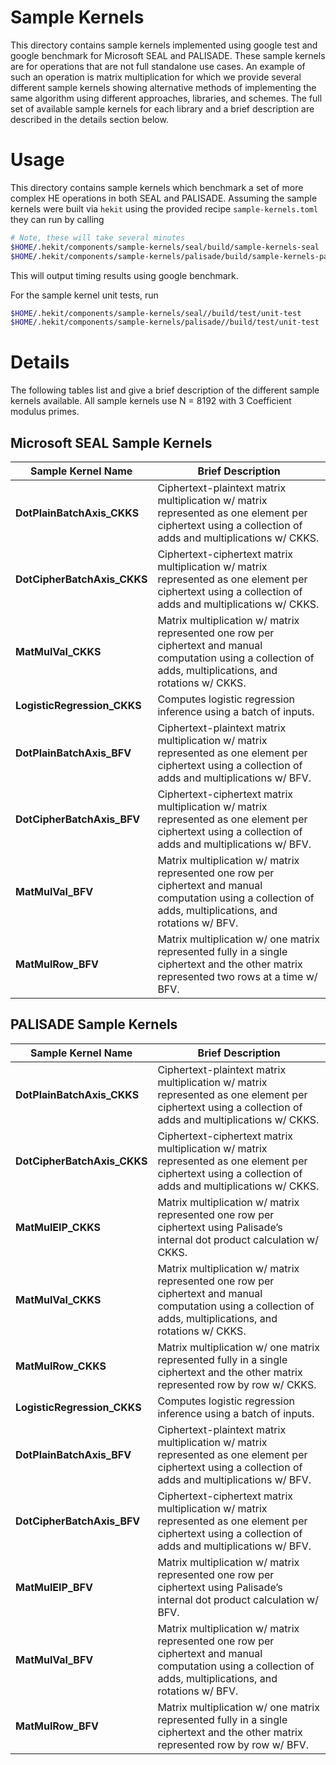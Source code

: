 # Sample Kernels
This directory contains sample kernels implemented using google test and google
benchmark for Microsoft SEAL and PALISADE. These sample kernels are for
operations that are not full standalone use cases. An example of such an
operation is matrix multiplication for which we provide several different
sample kernels showing alternative methods of implementing the same algorithm
using different approaches, libraries, and schemes. The full set of available
sample kernels for each library and a brief description are described in the
details section below.

# Usage
This directory contains sample kernels which benchmark a set of more complex
HE operations in both SEAL and PALISADE.  Assuming the sample kernels were
built via `hekit` using the provided recipe `sample-kernels.toml` they can
run by calling

```bash
# Note, these will take several minutes
$HOME/.hekit/components/sample-kernels/seal/build/sample-kernels-seal
$HOME/.hekit/components/sample-kernels/palisade/build/sample-kernels-palisade
```
This will output timing results using google benchmark.

For the sample kernel unit tests, run
```bash
$HOME/.hekit/components/sample-kernels/seal//build/test/unit-test
$HOME/.hekit/components/sample-kernels/palisade//build/test/unit-test
```

# Details
The following tables list and give a brief description of the different sample
kernels available. All sample kernels use N = 8192 with 3 Coefficient modulus
primes.

## Microsoft SEAL Sample Kernels

| **Sample Kernel Name**      | **Brief Description**|
| ----------------------------|---------------------- |
| **DotPlainBatchAxis\_CKKS** | Ciphertext-plaintext matrix multiplication w/ matrix represented as one element per ciphertext using a collection of adds and multiplications w/ CKKS.       |
| **DotCipherBatchAxis\_CKKS**| Ciphertext-ciphertext matrix multiplication w/ matrix represented as one element per ciphertext using a collection of adds and multiplications w/ CKKS.      |
| **MatMulVal\_CKKS**         | Matrix multiplication w/ matrix represented one row per ciphertext and manual computation using a collection of adds, multiplications, and rotations w/ CKKS.|
| **LogisticRegression\_CKKS**| Computes logistic regression inference using a batch of inputs.                                                                                              |
| **DotPlainBatchAxis\_BFV**  | Ciphertext-plaintext matrix multiplication w/ matrix represented as one element per ciphertext using a collection of adds and multiplications w/ BFV.        |
| **DotCipherBatchAxis\_BFV** | Ciphertext-ciphertext matrix multiplication w/ matrix represented as one element per ciphertext using a collection of adds and multiplications w/ BFV.       |
| **MatMulVal\_BFV**          | Matrix multiplication w/ matrix represented one row per ciphertext and manual computation using a collection of adds, multiplications, and rotations w/ BFV. |
| **MatMulRow\_BFV**          | Matrix multiplication w/ one matrix represented fully in a single ciphertext and the other matrix represented two rows at a time w/ BFV.                     |


## PALISADE Sample Kernels

|**Sample Kernel Name**      |**Brief Description**                                                                                                                                        |
|----------------------------|-------------------------------------------------------------------------------------------------------------------------------------------------------------|
|**DotPlainBatchAxis\_CKKS** |Ciphertext-plaintext matrix multiplication w/ matrix represented as one element per ciphertext using a collection of adds and multiplications w/ CKKS.       |
|**DotCipherBatchAxis\_CKKS**|Ciphertext-ciphertext matrix multiplication w/ matrix represented as one element per ciphertext using a collection of adds and multiplications w/ CKKS.      |
|**MatMulEIP\_CKKS**         |Matrix multiplication w/ matrix represented one row per ciphertext using Palisade’s internal dot product calculation w/ CKKS.                                |
|**MatMulVal\_CKKS**         |Matrix multiplication w/ matrix represented one row per ciphertext and manual computation using a collection of adds, multiplications, and rotations w/ CKKS.|
|**MatMulRow\_CKKS**         |Matrix multiplication w/ one matrix represented fully in a single ciphertext and the other matrix represented row by row w/ CKKS.                            |
|**LogisticRegression\_CKKS**|Computes logistic regression inference using a batch of inputs.                                                                                              |
|**DotPlainBatchAxis\_BFV**  |Ciphertext-plaintext matrix multiplication w/ matrix represented as one element per ciphertext using a collection of adds and multiplications w/ BFV.        |
|**DotCipherBatchAxis\_BFV** |Ciphertext-ciphertext matrix multiplication w/ matrix represented as one element per ciphertext using a collection of adds and multiplications w/ BFV.       |
|**MatMulEIP\_BFV**          |Matrix multiplication w/ matrix represented one row per ciphertext using Palisade’s internal dot product calculation w/ BFV.                                 |
|**MatMulVal\_BFV**          |Matrix multiplication w/ matrix represented one row per ciphertext and manual computation using a collection of adds, multiplications, and rotations w/ BFV. |
|**MatMulRow\_BFV**          |Matrix multiplication w/ one matrix represented fully in a single ciphertext and the other matrix represented row by row w/ BFV.                             |
